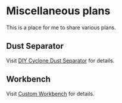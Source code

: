 # Miscellaneous plans

This is a place for me to share various plans.

## Dust Separator

Visit [DIY Cyclone Dust Separator](https://nick.blog/2017/10/16/diy-cyclone-dust-separator/) for details.

## Workbench

Visit [Custom Workbench](https://nick.blog/2018/01/17/custom-workbench/) for details.
